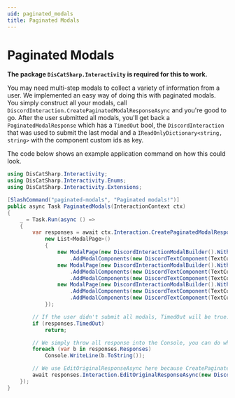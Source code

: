 ```yaml
---
uid: paginated_modals
title: Paginated Modals
---
```


# Paginated Modals

**The package `DisCatSharp.Interactivity` is required for this to work.**

You may need multi-step modals to collect a variety of information from a user. We implemented an easy way of doing this with paginated modals.
You simply construct all your modals, call `DiscordInteraction.CreatePaginatedModalResponseAsync` and you're good to go. After the user submitted all modals, you'll get back a `PaginatedModalResponse` which has a `TimedOut` bool, the `DiscordInteraction` that was used to submit the last modal and a `IReadOnlyDictionary<string, string>` with the component custom ids as key.

The code below shows an example application command on how this could look.

```cs
using DisCatSharp.Interactivity;
using DisCatSharp.Interactivity.Enums;
using DisCatSharp.Interactivity.Extensions;
```

```cs
[SlashCommand("paginated-modals", "Paginated modals!")]
public async Task PaginatedModals(InteractionContext ctx)
{
    _ = Task.Run(async () =>
    {
        var responses = await ctx.Interaction.CreatePaginatedModalResponseAsync(
            new List<ModalPage>()
            {
                new ModalPage(new DiscordInteractionModalBuilder().WithTitle("First Title")
                    .AddModalComponents(new DiscordTextComponent(TextComponentStyle.Small, "title", "Title", "Name", 0, 250, false))),
                new ModalPage(new DiscordInteractionModalBuilder().WithTitle("Second Title")
                    .AddModalComponents(new DiscordTextComponent(TextComponentStyle.Small, "title1", "Next Modal", "Some value here"))
                    .AddModalComponents(new DiscordTextComponent(TextComponentStyle.Paragraph, "description1", "Some bigger thing here", required: false))),
                new ModalPage(new DiscordInteractionModalBuilder().WithTitle("Third Title")
                    .AddModalComponents(new DiscordTextComponent(TextComponentStyle.Small, "title2", "Title2", "Even more here", 0, 250, false))
                    .AddModalComponents(new DiscordTextComponent(TextComponentStyle.Paragraph, "description2", "and stuff here", required: false))),
            });

        // If the user didn't submit all modals, TimedOut will be true. We return the command as there is nothing to handle.
        if (responses.TimedOut)
            return;

        // We simply throw all response into the Console, you can do whatever with this.
        foreach (var b in responses.Responses)
            Console.WriteLine(b.ToString());

        // We use EditOriginalResponseAsync here because CreatePaginatedModalResponseAsync responds to the last modal with a thinking state.
        await responses.Interaction.EditOriginalResponseAsync(new DiscordWebhookBuilder().WithContent("Success"));
    });
}
```
